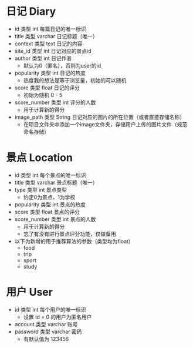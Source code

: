 # 日记 Diary

- id                      类型 int                  每篇日记的唯一标识
- title                  类型 varchar           日记标题（唯一）
- context            类型 text                日记的内容
- site_id            类型 int                   日记对应的景点id
- author              类型 int                   日记作者
  - 默认为0（匿名），否则为user的id
- popularity        类型 int                   日记的热度
  - 热度我的想法是等于浏览量，初始的可以随机
- score               类型 float                日记的评分
  - 初始为随机  0 - 5
- score_number 类型 int                  评分的人数
  - 用于计算新的得分
- image_path    类型 String            日记对应的图片的所在位置（或者直接存储名称）
  - 在项目文件夹中添加一个image文件夹，存储用户上传的图片文件（规范命名存储）

# 景点 Location

- id                      类型 int                  每个景点的唯一标识
- title                  类型 varchar          景点标题（唯一）
- type                 类型 int                  景点类型
  - 约定0为景点，1为学校
- popularity        类型 int                  景点的热度
- score               类型 float                景点的评分
- score_number 类型 int                  景点的人数
  - 用于计算新的得分
  - 忘了有没有进行景点评分功能，仅做备用
- 以下为新增的用于推荐算法的参数（类型均为float）
  - food            
  - trip         
  - sport
  - study

# 用户 User

- id                      类型 int                   每个用户的唯一标识
  - 设置 id = 0 的用户为匿名用户
- account            类型 varchar           账号
- password         类型 varchar           密码
  - 有默认值为 123456
